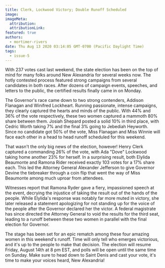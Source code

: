 ```yaml
---
title: Clerk, Lockwood Victory; Double Runoff Scheduled
image:
imageMeta:
  attribution:
  attributionLink:
featured: true
authors: 
  - mortimer-rivers
date: Thu Aug 13 2020 03:14:05 GMT-0700 (Pacific Daylight Time)
tags:
  - issue-5
---
```


With 237 votes cast last weekend, the state election has been on the top of mind for many folks 
around New Alexandria for several weeks now. The hotly contested process featured strong campaigns 
from several candidates in both races. After dozens of campaign events, speeches, and letters to the 
public, the certified results finally came in on Monday.

The Governor's race came down to two strong contenders, Addison Flanagan and Winifred Lockheart. 
Running passionate, intense campaigns, they clearly captured the hearts and minds of the public. 
With 44% and 36% of the vote respectively, these two women captured a mammoth 80% share between them. 
Josiah Shepard posted a solid 10% in third place, with Cedric Worth taking 7% and the final 3% going 
to Jebediah Heyworth. Since no candidate got 50% of the vote, Miss Flanagan and Miss Winnie will face 
each other in a head to head runoff scheduled for this weekend.

That wasn't the only big news of the election, however! Henry Clerk captured a commanding 26% of the 
vote, with Ada "Dove" Lockwood taking home another 23% for herself. In a surprising result, both 
Elylida Beaumonte and Ramona Rider received exactly 103 votes for a 17% share each. This led 
the Attorney General Alexander Jefferson to give Governor Devine the tiebreaker through a coin flip 
that went the way of Miss Beaumonte among much uproar from attendees.

Witnesses report that Ramona Ryder gave a fiery, impassioned speech at the event, decrying the 
injustice of taking the result out of the hands of the people. While Elylida's response was notably 
far more muted in victory, she later released a statement apologizing for not standing up for the 
voice of the people after the Governor declared her the victor. A federal magistrate has since 
directed the Attorney General to void the results for the third seat, leading to a runoff between 
these two women in parallel with the final election for Governor.

The stage has been set for an epic rematch among these four amazing women in this weekend's runoff. 
Time will only tell who emerges victorious, and it's up to the people to make that decision. The 
election will resume Friday, August 14th at 8 pm EST, and polls will be open until the same time on 
Sunday. Make sure to head down to Saint Denis and cast your vote, it's time to make your voices 
heard, New Alexandria!
